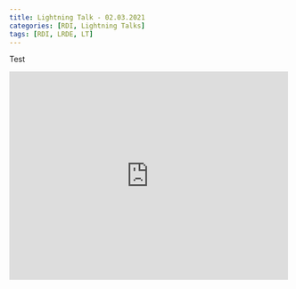 ```yaml
---
title: Lightning Talk - 02.03.2021
categories: [RDI, Lightning Talks]
tags: [RDI, LRDE, LT]
---
```


Test

<embed src="https://drive.google.com/file/d/1jYM_cxDnIOQ8LTazKBHxft1JRRdYOFP0/view?usp=sharing" width="500" height="375">
